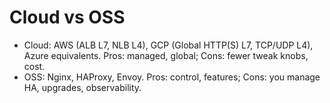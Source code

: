 # Cloud vs OSS

- Cloud: AWS (ALB L7, NLB L4), GCP (Global HTTP(S) L7, TCP/UDP L4), Azure equivalents. Pros: managed, global; Cons: fewer tweak knobs, cost.
- OSS: Nginx, HAProxy, Envoy. Pros: control, features; Cons: you manage HA, upgrades, observability.
